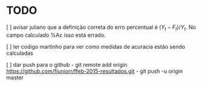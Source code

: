 TODO
===

[ ] avisar juliano que a definição correta do erro percentual é $(Y_t - F_t) / Y_t$. No campo calculado %Ac isso está errado.

[ ] ler codigo martinho para ver como medidas de acuracia estão sendo calculadas

[ ] dar push para o github 
	- git remote add origin https://github.com/fjuniorr/ffeb-2015-resultados.git
	- git push -u origin master